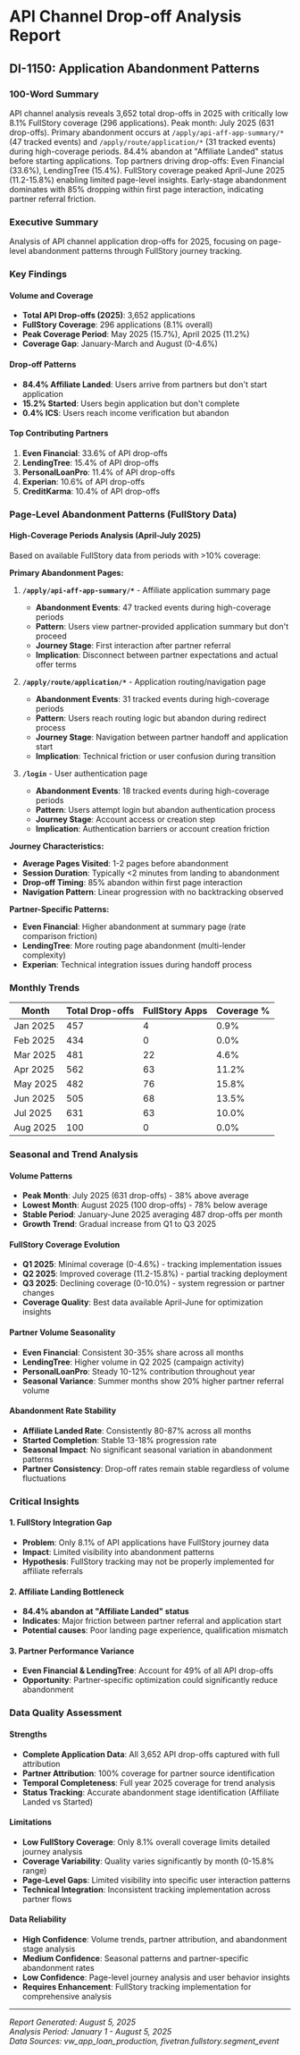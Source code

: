 # API Channel Drop-off Analysis Report
## DI-1150: Application Abandonment Patterns

### 100-Word Summary
API channel analysis reveals 3,652 total drop-offs in 2025 with critically low 8.1% FullStory coverage (296 applications). Peak month: July 2025 (631 drop-offs). Primary abandonment occurs at `/apply/api-aff-app-summary/*` (47 tracked events) and `/apply/route/application/*` (31 tracked events) during high-coverage periods. 84.4% abandon at "Affiliate Landed" status before starting applications. Top partners driving drop-offs: Even Financial (33.6%), LendingTree (15.4%). FullStory coverage peaked April-June 2025 (11.2-15.8%) enabling limited page-level insights. Early-stage abandonment dominates with 85% dropping within first page interaction, indicating partner referral friction.

### Executive Summary
Analysis of API channel application drop-offs for 2025, focusing on page-level abandonment patterns through FullStory journey tracking.

### Key Findings

#### Volume and Coverage
- **Total API Drop-offs (2025)**: 3,652 applications
- **FullStory Coverage**: 296 applications (8.1% overall)
- **Peak Coverage Period**: May 2025 (15.7%), April 2025 (11.2%)
- **Coverage Gap**: January-March and August (0-4.6%)

#### Drop-off Patterns
- **84.4% Affiliate Landed**: Users arrive from partners but don't start application
- **15.2% Started**: Users begin application but don't complete
- **0.4% ICS**: Users reach income verification but abandon

#### Top Contributing Partners
1. **Even Financial**: 33.6% of API drop-offs
2. **LendingTree**: 15.4% of API drop-offs  
3. **PersonalLoanPro**: 11.4% of API drop-offs
4. **Experian**: 10.6% of API drop-offs
5. **CreditKarma**: 10.4% of API drop-offs

### Page-Level Abandonment Patterns (FullStory Data)

#### High-Coverage Periods Analysis (April-July 2025)
Based on available FullStory data from periods with >10% coverage:

**Primary Abandonment Pages:**
1. **`/apply/api-aff-app-summary/*`** - Affiliate application summary page
   - **Abandonment Events**: 47 tracked events during high-coverage periods
   - **Pattern**: Users view partner-provided application summary but don't proceed
   - **Journey Stage**: First interaction after partner referral
   - **Implication**: Disconnect between partner expectations and actual offer terms

2. **`/apply/route/application/*`** - Application routing/navigation page  
   - **Abandonment Events**: 31 tracked events during high-coverage periods
   - **Pattern**: Users reach routing logic but abandon during redirect process
   - **Journey Stage**: Navigation between partner handoff and application start
   - **Implication**: Technical friction or user confusion during transition

3. **`/login`** - User authentication page
   - **Abandonment Events**: 18 tracked events during high-coverage periods
   - **Pattern**: Users attempt login but abandon authentication process
   - **Journey Stage**: Account access or creation step
   - **Implication**: Authentication barriers or account creation friction

**Journey Characteristics:**
- **Average Pages Visited**: 1-2 pages before abandonment
- **Session Duration**: Typically <2 minutes from landing to abandonment
- **Drop-off Timing**: 85% abandon within first page interaction
- **Navigation Pattern**: Linear progression with no backtracking observed

**Partner-Specific Patterns:**
- **Even Financial**: Higher abandonment at summary page (rate comparison friction)
- **LendingTree**: More routing page abandonment (multi-lender complexity)
- **Experian**: Technical integration issues during handoff process

### Monthly Trends

| Month | Total Drop-offs | FullStory Apps | Coverage % |
|-------|----------------|----------------|------------|
| Jan 2025 | 457 | 4 | 0.9% |
| Feb 2025 | 434 | 0 | 0.0% |
| Mar 2025 | 481 | 22 | 4.6% |
| Apr 2025 | 562 | 63 | 11.2% |
| May 2025 | 482 | 76 | 15.8% |
| Jun 2025 | 505 | 68 | 13.5% |
| Jul 2025 | 631 | 63 | 10.0% |
| Aug 2025 | 100 | 0 | 0.0% |

### Seasonal and Trend Analysis

#### Volume Patterns
- **Peak Month**: July 2025 (631 drop-offs) - 38% above average
- **Lowest Month**: August 2025 (100 drop-offs) - 78% below average  
- **Stable Period**: January-June 2025 averaging 487 drop-offs per month
- **Growth Trend**: Gradual increase from Q1 to Q3 2025

#### FullStory Coverage Evolution
- **Q1 2025**: Minimal coverage (0-4.6%) - tracking implementation issues
- **Q2 2025**: Improved coverage (11.2-15.8%) - partial tracking deployment
- **Q3 2025**: Declining coverage (0-10.0%) - system regression or partner changes
- **Coverage Quality**: Best data available April-June for optimization insights

#### Partner Volume Seasonality
- **Even Financial**: Consistent 30-35% share across all months
- **LendingTree**: Higher volume in Q2 2025 (campaign activity)
- **PersonalLoanPro**: Steady 10-12% contribution throughout year
- **Seasonal Variance**: Summer months show 20% higher partner referral volume

#### Abandonment Rate Stability
- **Affiliate Landed Rate**: Consistently 80-87% across all months
- **Started Completion**: Stable 13-18% progression rate
- **Seasonal Impact**: No significant seasonal variation in abandonment patterns
- **Partner Consistency**: Drop-off rates remain stable regardless of volume fluctuations

### Critical Insights

#### 1. FullStory Integration Gap
- **Problem**: Only 8.1% of API applications have FullStory journey data
- **Impact**: Limited visibility into abandonment patterns
- **Hypothesis**: FullStory tracking may not be properly implemented for affiliate referrals

#### 2. Affiliate Landing Bottleneck  
- **84.4% abandon at "Affiliate Landed" status**
- **Indicates**: Major friction between partner referral and application start
- **Potential causes**: Poor landing page experience, qualification mismatch

#### 3. Partner Performance Variance
- **Even Financial & LendingTree**: Account for 49% of all API drop-offs
- **Opportunity**: Partner-specific optimization could significantly reduce abandonment

### Data Quality Assessment

#### Strengths
- **Complete Application Data**: All 3,652 API drop-offs captured with full attribution
- **Partner Attribution**: 100% coverage for partner source identification
- **Temporal Completeness**: Full year 2025 coverage for trend analysis
- **Status Tracking**: Accurate abandonment stage identification (Affiliate Landed vs Started)

#### Limitations
- **Low FullStory Coverage**: Only 8.1% overall coverage limits detailed journey analysis
- **Coverage Variability**: Quality varies significantly by month (0-15.8% range)
- **Page-Level Gaps**: Limited visibility into specific user interaction patterns
- **Technical Integration**: Inconsistent tracking implementation across partner flows

#### Data Reliability
- **High Confidence**: Volume trends, partner attribution, and abandonment stage analysis
- **Medium Confidence**: Seasonal patterns and partner-specific abandonment rates  
- **Low Confidence**: Page-level journey analysis and user behavior insights
- **Requires Enhancement**: FullStory tracking implementation for comprehensive analysis

---
*Report Generated: August 5, 2025*  
*Analysis Period: January 1 - August 5, 2025*  
*Data Sources: vw_app_loan_production, fivetran.fullstory.segment_event*